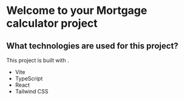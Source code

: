 # Welcome to your Mortgage calculator project

## What technologies are used for this project?

This project is built with .

- Vite
- TypeScript
- React
- Tailwind CSS
